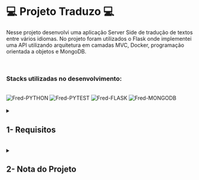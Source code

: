 # :computer: Projeto Traduzo :computer:

Nesse projeto desenvolvi uma aplicação Server Side de tradução de textos entre vários idiomas. No projeto foram utilizados o Flask onde implementei uma API utilizando arquitetura em camadas MVC, Docker, programação orientada a objetos e MongoDB.

<br />

### Stacks utilizadas no desenvolvimento:
<div style="display: inline_block"><br>
  <img alt="Fred-PYTHON" src="https://img.shields.io/static/v1?style=for-the-badge&message=Python&color=3776AB&logo=Python&logoColor=FFFFFF&label=" />
  <img alt="Fred-PYTEST" src="https://img.shields.io/static/v1?style=for-the-badge&message=Pytest&color=0A9EDC&logo=Pytest&logoColor=FFFFFF&label=" />
  <img alt="Fred-FLASK" src="https://img.shields.io/badge/Flask-000000.svg?style=for-the-badge&logo=Flask&logoColor=white" />
  <img alt="Fred-MONGODB" src="https://img.shields.io/badge/MongoDB-47A248.svg?style=for-the-badge&logo=MongoDB&logoColor=white" />
</div>

<br />

<details>
<summary>
  
## 1- Requisitos
  
</summary>

### 1. MODEL - Instanciando idiomas

### 2. MODEL - Conversão atributo self.data para Dicionário

### 3. MODEL - Listagem de Idiomas como Dicionários

### 4. CONTROLLER & VIEW - Endpoint Tradutor, renderizando variáveis do Backend - GET

### 5. CONTROLLER - Tradução de Texto - POST

### 6. CONTROLLER - Tradução Reversa - POST

### 7. TESTE - Histórico de Traduções

### 8. Endpoint de Listagem de Histórico de Traduções - API GET

### 9. TESTE - Exclusão de Histórico de Traduções - DELETE
  
</details>
<br />

<details>
<summary>

## 2- Nota do Projeto

</summary>

## 100% :heavy_check_mark:

![Project-Traduzo](https://raw.githubusercontent.com/FredericoTP/trybe-project-32-traduzo/main/images/traduzo.png)

</details>
<br />
